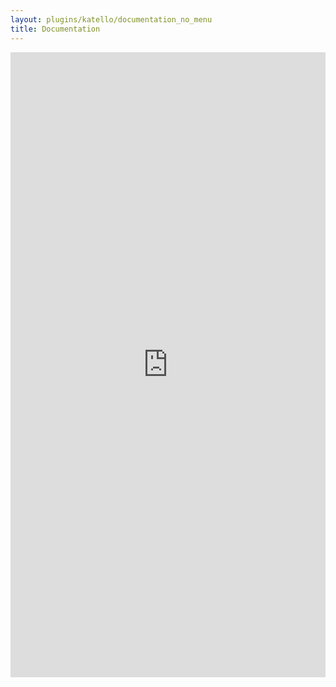 ```yaml
---
layout: plugins/katello/documentation_no_menu
title: Documentation
---
```


<div id="wrap">
        <div id="content">
                <iframe src="https://theforeman.github.io/foreman-ansible-modules/" frameborder="0" width="100%" height="1000px" onload='resizeIframe(this);'></iframe>
        </div>
</div>

<script language="javascript" type="text/javascript">
function resizeIframe(obj) {
  obj.style.height = obj.contentWindow.document.getElementById('container').scrollHeight + 150 + 'px';
}
</script>
